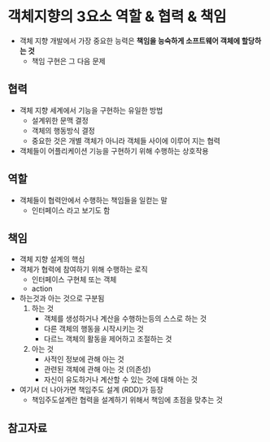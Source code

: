 # 객체지향의 3요소 역할 & 협력 & 책임

- 객체 지향 개발에서 가장 중요한 능력은 **책임을 능숙하게 소프트웨어 객체에 할당하는 것**
  - 책임 구현은 그 다음 문제



## 협력

- 객체 지향 세계에서 기능을 구현하는 유일한 방법
  - 설계위한 문맥 결정
  - 객체의 행동방식 결정
  - 중요한 것은 개별 객체가 아니라 객체들 사이에 이루어 지는 협력
- 객체들이 어플리케이션 기능을 구현하기 위해 수행하는 상호작용



## 역할

- 객체들이 협력안에서 수행하는 책임들을 일컫는 말
  - 인터페이스 라고 보기도 함



## 책임

- 객체 지향 설계의 핵심
- 객체가 협력에 참여하기 위해 수행하는 로직 
  - 인터페이스 구현체 또는 객체
  - action
- 하는것과 아는 것으로 구분됨
  1. 하는 것
     - 객체를 생성하거나 계산을 수행하는등의 스스로 하는 것
     - 다른 객체의 행동을 시작시키는 것
     - 다르느 객체의 활동을 제어하고 조절하는 것
  2. 아는 것
     - 사적인 정보에 관해 아는 것
     - 관련된 객체에 관해 아는 것 (의존성)
     - 자신이 유도하거나 계산할 수 있는 것에 대해 아는 것
- 여기서 더 나아가면 책임주도 설계 (RDD)가 등장
  - 책임주도설계란 협력을 설계하기 위해서 책임에 초점을 맞추는 것





## 참고자료



